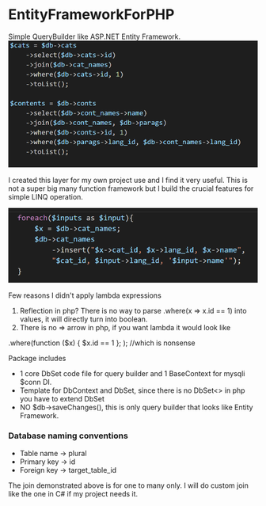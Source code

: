# EntityFrameworkForPHP
Simple QueryBuilder like ASP.NET Entity Framework.
![alt_text](https://github.com/noobhacker/EntityFrameworkForPHP/blob/master/img/preview.PNG)

I created this layer for my own project use and I find it very useful. 
This is not a super big many function framework but I build the crucial features for simple LINQ operation. 

![alt_text](https://github.com/noobhacker/EntityFrameworkForPHP/blob/master/img/semilambda.PNG)

Few reasons I didn't apply lambda expressions
1. Reflection in php? There is no way to parse .where(x => x.id == 1) into values, it will directly turn into boolean.
2. There is no => arrow in php, if you want lambda it would look like 

.where(function ($x) { $x.id == 1 }; ); //which is nonsense

Package includes
- 1 core DbSet code file for query builder and 1 BaseContext for mysqli $conn DI.
- Template for DbContext and DbSet, since there is no DbSet<<Model>> in php you have to extend DbSet
- NO $db->saveChanges(), this is only query builder that looks like Entity Framework.

### Database naming conventions

- Table name -> plural 
- Primary key -> id
- Foreign key -> target_table_id

The join demonstrated above is for one to many only. I will do custom join like the one in C# if my project needs it.
